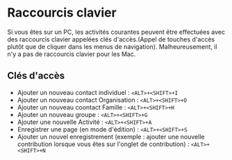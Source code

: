 Raccourcis clavier
==================
Si vous êtes sur un PC, les activités courantes peuvent être effectuées avec des raccourcis clavier appelées clés d'accès.(Appel de touches d'accès plutôt que de cliquer dans les menus de navigation). Malheureusement, il n'y a pas de raccourcis clavier pour les Mac. 


Clés d'accès
------------

-   Ajouter un nouveau contact individuel : `<ALT>+<SHIFT>+I`
-   Ajouter un nouveau contact Organisation : `<ALT>+<SHIFT>+O`
-   Ajouter un nouveau coontact Famille : `<ALT>+<SHIFT>+H`
-   Ajouter un nouveau groupe : `<ALT>+<SHIFT>+G`
-   Ajouter une nouvelle Activité : `<ALT>+<SHIFT>+A`
-   Enregistrer une page (en mode d'édition) : `<ALT>+<SHIFT>+S` 
-   Ajouter un nouvel enregistrement (exemple : ajouter une nouvelle contribution lorsque vous êtes sur l'onglet de contribution) : `<ALT>+<SHIFT>+N`

